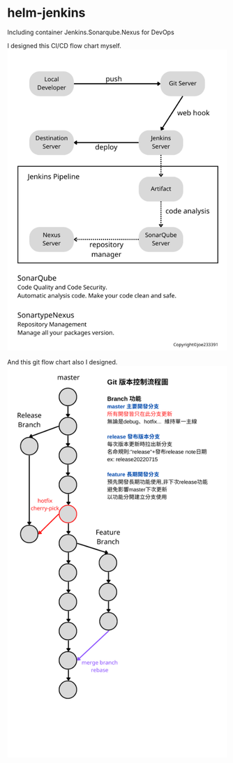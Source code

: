 # helm-jenkins
Including container Jenkins.Sonarqube.Nexus for DevOps

I designed this CI/CD flow chart myself.
![alt text](https://github.com/joe233391/helm-jenkins/blob/main/devopsFlow_600.png)

And this git flow chart also I designed.
![alt text](https://github.com/joe233391/helm-jenkins/blob/main/gitFlowChart_600.png)